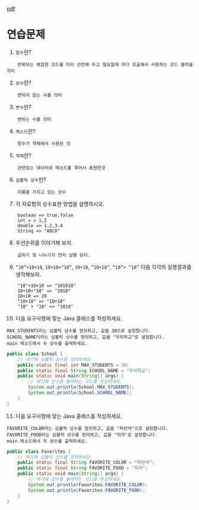 [pdf](../pdf/JAVA240812simple148.pdf)
# 연습문제
1. `함수`란? 
```
    반복되는 복잡한 코드를 미리 선언해 두고 필요할때 마다 호출해서 사용하는 코드 블럭을 의미
```
2. `상수`란? 
```
    변하지 않는 수를 의미
```
3. `변수`란?
```
    변하는 수를 의미
```
4. `메소드`란? 
```
    함수가 객체에서 사용된 것
```
5. `객체`란? 
```
    관련있는 데이터와 메소드를 묶어서 표현한것
```
6. `심볼릭 상수`란? 
```
    이름을 가지고 있는 상수
```
7. 각 자료형의 상수표현 방법을 설명하시오. 
```
    boolean => true,false
    int = > 1,2
    double => 1.2,3.4
    String => "ABCD"
```
8. 우선순위를 이야기해 보자. 
```
    곱하기 및 나누기가 먼저 실행 된다.
```
9. `“10”+10+10`, `10+10+“10”`, `10+10`, `“10+10”`, `“10”+ “10”` 다음 각각의 실행결과를 생각해보자.
```
    "10"+10+10 => "101010"
    10+10+"10" => "2010"
    10+10 => 20
    "10+10" => "10+10"
    "10" + "10" => "1010"
```
10. 다음 요구사항에 맞는 Java 클래스를 작성하세요. 
```
MAX_STUDENTS라는 심볼릭 상수를 정의하고, 값을 30으로 설정합니다. 
SCHOOL_NAME이라는 심볼릭 상수를 정의하고, 값을 "우리학교"로 설정합니다.
main 메소드에서 두 상수를 출력하세요. 
```
```java
public class School { 
    // 여기에 심볼릭 상수를 정의하세요. 
    public static final int MAX_STUDENTS = 30;
    public static final String SCHOOL_NAME = "우리학교";
    public static void main(String[] args) { 
        // 여기에 상수를 출력하는 코드를 작성하세요. 
        System.out.println(School.MAX_STUDENTS);
        System.out.println(School.SCHOOL_NAME);
    } 
}
```

11. 다음 요구사항에 맞는 Java 클래스를 작성하세요. 
```
FAVORITE_COLOR라는 심볼릭 상수를 정의하고, 값을 "파란색"으로 설정합니다. 
FAVORITE_FOOD라는 심볼릭 상수를 정의하고, 값을 "피자"로 설정합니다. 
main 메소드에서 두 상수를 출력하세요. 
```
```java
public class Favorites { 
    // 여기에 심볼릭 상수를 정의하세요. 
    public static final String FAVORITE_COLOR = "파란색";
    public static final String FAVORITE_FOOD = "피자";
    public static void main(String[] args) { 
        // 여기에 상수를 출력하는 코드를 작성하세요. 
        System.out.println(Favorites.FAVORITE_COLOR);
        System.out.println(Favorites.FAVORITE_FOOD);
    } 
}
```
